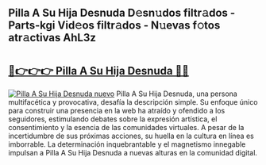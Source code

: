 ## Pilla A Su Hija Desnuda D𝚎sn𝚞dos filtr𝚊dos - Parts-kgi Vid𝚎os filtr𝚊dos - N𝚞evas f𝚘tos atr𝚊ctivas AhL3z

# <h2><a href="http://mb54c5.tromn.icu/?c=Pilla+A+Su+Hija+Desnuda">🔗👉👉👉 Pilla A Su Hija Desnuda 🔗🔗</a></h2>

[![Pilla A Su Hija Desnuda nuevo](https://i.imgur.com/pEAQMta.gif)](http://mb54c5.tromn.icu/?c=Pilla+A+Su+Hija+Desnuda)
Pilla A Su Hija Desnuda, una persona multifacética y provocativa, desafía la descripción simple. Su enfoque único para construir una presencia en la web ha atraído y ofendido a los seguidores, estimulando debates sobre la expresión artística, el consentimiento y la esencia de las comunidades virtuales. A pesar de la incertidumbre de sus próximas acciones, su huella en la cultura en línea es imborrable. La determinación inquebrantable y el magnetismo innegable impulsan a Pilla A Su Hija Desnuda a nuevas alturas en la comunidad digital.
